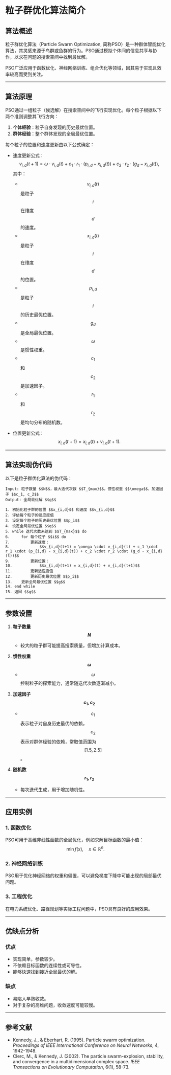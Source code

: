 # 粒子群优化算法简介

## 算法概述

粒子群优化算法（Particle Swarm Optimization, 简称PSO）是一种群体智能优化算法，其灵感来源于鸟群或鱼群的行为。PSO通过模拟个体间的信息共享与协作，以求在问题的搜索空间中找到最优解。

PSO广泛应用于函数优化、神经网络训练、组合优化等领域，因其易于实现且效率较高而受到关注。

---

## 算法原理

PSO通过一组粒子（候选解）在搜索空间中的飞行实现优化。每个粒子根据以下两个准则调整其飞行方向：

1. **个体经验**：粒子自身发现的历史最优位置。
2. **群体经验**：整个群体发现的全局最优位置。

每个粒子的位置和速度更新由以下公式确定：

- 速度更新公式：
  $$
  v_{i,d}(t+1) = \omega \cdot v_{i,d}(t) + c_1 \cdot r_1 \cdot \big(p_{i,d} - x_{i,d}(t)\big) + c_2 \cdot r_2 \cdot \big(g_d - x_{i,d}(t)\big),
  $$
  其中：
  - $$v_{i,d}(t)$$ 是粒子 $$i$$ 在维度 $$d$$ 的速度。
  - $$x_{i,d}(t)$$ 是粒子 $$i$$ 在维度 $$d$$ 的位置。
  - $$p_{i,d}$$ 是粒子 $$i$$ 的历史最优位置。
  - $$g_d$$ 是全局最优位置。
  - $$\omega$$ 是惯性权重。
  - $$c_1$$ 和 $$c_2$$ 是加速因子。
  - $$r_1$$ 和 $$r_2$$ 是均匀分布的随机数。

- 位置更新公式：
  $$
  x_{i,d}(t+1) = x_{i,d}(t) + v_{i,d}(t+1).
  $$

---

## 算法实现伪代码

以下是粒子群优化算法的伪代码：

```pseudo
Input: 粒子数量 $$N$$，最大迭代次数 $$T_{max}$$，惯性权重 $$\omega$$，加速因子 $$c_1, c_2$$
Output: 全局最优解 $$g$$

1. 初始化粒子群的位置 $$x_{i,d}$$ 和速度 $$v_{i,d}$$
2. 评估每个粒子的适应度值
3. 设定每个粒子的历史最优位置 $$p_i$$
4. 设定全局最优位置 $$g$$
5. while 迭代次数未达到 $$T_{max}$$ do
6.     for 每个粒子 $$i$$ do
7.         更新速度：
8.             $$v_{i,d}(t+1) = \omega \cdot v_{i,d}(t) + c_1 \cdot r_1 \cdot (p_{i,d} - x_{i,d}(t)) + c_2 \cdot r_2 \cdot (g_d - x_{i,d}(t))$$
9.         更新位置：
10.            $$x_{i,d}(t+1) = x_{i,d}(t) + v_{i,d}(t+1)$$
11.        更新适应度值
12.        更新历史最优位置 $$p_i$$
13.    更新全局最优位置 $$g$$
14. end while
15. 返回 $$g$$
```

---

## 参数设置

1. **粒子数量 $$N$$**
   - 较大的粒子群可能提高搜索质量，但增加计算成本。

2. **惯性权重 $$\omega$$**
   - $$\omega$$ 控制粒子的探索能力，通常随迭代次数逐渐减小。

3. **加速因子 $$c_1, c_2$$**
   - $$c_1$$ 表示粒子对自身历史最优的依赖，$$c_2$$ 表示对群体经验的依赖，常取值范围为 $$[1.5, 2.5]$$。

4. **随机数 $$r_1, r_2$$**
   - 每次迭代生成，用于增加随机性。

---

## 应用实例

### 1. 函数优化

PSO可用于高维非线性函数的全局优化，例如求解目标函数的最小值：
$$
\min f(x), \quad x \in \mathbb{R}^n.
$$

### 2. 神经网络训练

PSO用于优化神经网络的权重和偏置，可以避免梯度下降中可能出现的局部最优问题。

### 3. 工程优化

在电力系统优化、路径规划等实际工程问题中，PSO具有良好的应用效果。

---

## 优缺点分析

### 优点
- 实现简单，参数较少。
- 不依赖目标函数的连续性或可导性。
- 能够快速找到接近全局最优的解。

### 缺点
- 易陷入早熟收敛。
- 对于复杂的高维问题，收敛速度可能较慢。

---

## 参考文献

- Kennedy, J., & Eberhart, R. (1995). Particle swarm optimization. *Proceedings of IEEE International Conference on Neural Networks*, 4, 1942-1948.
- Clerc, M., & Kennedy, J. (2002). The particle swarm-explosion, stability, and convergence in a multidimensional complex space. *IEEE Transactions on Evolutionary Computation*, 6(1), 58-73.

